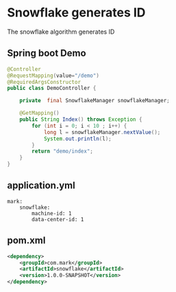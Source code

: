 # Snowflake generates  ID
The snowflake algorithm generates  ID

## Spring boot Demo
```java
@Controller
@RequestMapping(value="/demo")
@RequiredArgsConstructor
public class DemoController {

    private  final SnowflakeManager snowflakeManager;

    @GetMapping()
    public String Index() throws Exception {
        for (int i = 0; i < 10 ; i++) {
            long l = snowflakeManager.nextValue();
            System.out.println(l);
        }
        return "demo/index";
    }
}
```
## application.yml
```properties
mark:
    snowflake:
        machine-id: 1
        data-center-id: 1
```
## pom.xml
```xml
<dependency>
    <groupId>com.mark</groupId>
    <artifactId>snowflake</artifactId>
    <version>1.0.0-SNAPSHOT</version>
</dependency>
```